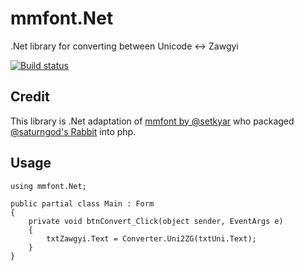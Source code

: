 # mmfont.Net
.Net library for converting between Unicode :left_right_arrow: Zawgyi

[![Build status](https://ci.appveyor.com/api/projects/status/f4b13no00qkurlrf?svg=true)](https://ci.appveyor.com/project/mgthantzin/mmfont-net)

## Credit
This library is .Net adaptation of [mmfont by @setkyar](https://github.com/setkyar/mmfont/) who packaged [@saturngod's Rabbit](https://github.com/saturngod/Rabbit) into php.

## Usage

    using mmfont.Net;

    public partial class Main : Form
    {
        private void btnConvert_Click(object sender, EventArgs e)
        {
            txtZawgyi.Text = Converter.Uni2ZG(txtUni.Text);
        }
    }
